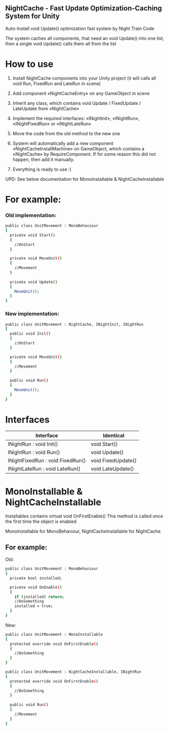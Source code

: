 ## NightCache - Fast Update Optimization-Caching System for Unity

Auto-Install void Update() optimization fast system by Night Train Code

The system caches all components, that need an void Update() into one list, then a single void Update() calls them all from the list

# How to use

1) Install NightCache components into your Unity project (it will calls all void Run, FixedRun and LateRun in scene)

2) Add component «NightCacheEntry» on any GameObject in scene

3) Inherit any class, which contains void Update / FixedUpdate / LateUpdate from «NightCache»

4) Implement the required interfaces: «INightInit», «INightRun», «INightFixedRun» or «INightLateRun»

5) Move the code from the old method to the new one

6) System will automatically add a new component «NightCacheInstallMachine» on GameObject, which contains a «NightCache» by RequireComponent. 
If for some reason this did not happen, then add it manually.

7) Everything is ready to use :)

UPD: See below documentation for MonoInstallable & NightCacheInstallable

# For example:

### Old implementation:

```sh
public class UnitMovement : MonoBehaviour
{
  private void Start()
  {
    //OnStart
  }

  private void MoveUnit()
  {
    //Movement
  }
  
  private void Update()
  {
    MoveUnit();
  }
}
```

### New implementation:

```sh
public class UnitMovement : NightCache, INightInit, INightRun
{
  public void Init()
  {
    //OnStart
  }

  private void MoveUnit()
  {
    //Movement
  }
  
  public void Run()
  {
    MoveUnit();
  }
}
```

# Interfaces

| Interface | Identical |
| ------ | ------ |
| INightRun : void Init() | void Start() |
| INightRun : void Run() | void Update() |
| INightFixedRun : void FixedRun() | void FixedUpdate() |
| INightLateRun : void LateRun() | void LateUpdate() |

# MonoInstallable & NightCacheInstallable

Installables contains virtual void OnFirstEnable()
This method is called once the first time the object is enabled

MonoInstallable for MonoBehaviour, 
NightCacheInstallable for NightCache

## For example:

Old:

```sh
public class UnitMovement : MonoBehaviour
{
  private bool installed;

  private void OnEnable()
  {
    if (installed) return;
    //DoSomething
    installed = true;
  }
}
```

New:

```sh
public class UnitMovement : MonoInstallable
{
  protected override void OnFirstEnable()
  {
    //DoSomething
  }
}
```

```sh
public class UnitMovement : NightCacheInstallable, INightRun
{
  protected override void OnFirstEnable()
  {
    //DoSomething
  }
  
  public void Run()
  {
    //Movement
  }
}
```
